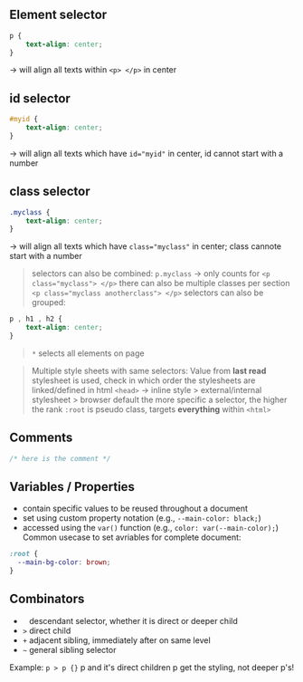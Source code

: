 
## Element selector

```css
p {
	text-align: center;
}
```
-> will align all texts within `<p> </p>` in center

## id selector

```css
#myid {
	text-align: center;
}
```

-> will align all texts which have `id="myid"` in center, id cannot start with a number

## class selector

```css
.myclass {
	text-align: center;
}
```

-> will align all texts which have `class="myclass"` in center; class cannote start with a number

> selectors can also be combined: `p.myclass` -> only counts for `<p class="myclass"> </p>`
> there can also be multiple classes per section `<p class="myclass anotherclass"> </p>`
> selectors can also be grouped:
```css
p , h1 , h2 {
	text-align: center;
}
```
> `*` selects all elements on page

> Multiple style sheets with same selectors: Value from **last read** stylesheet is used, check in which order the stylesheets are linked/defined in html `<head>` -> inline style > external/internal stylesheet > browser default
> the more specific a selector, the higher the rank
> `:root` is pseudo class, targets **everything** within `<html>`

## Comments

```css 
/* here is the comment */
```

## Variables / Properties

* contain specific values to be reused throughout a document
* set using custom property notation (e.g., `--main-color: black;`)  
* accessed using the `var()` function (e.g., `color: var(--main-color);`)
Common usecase to set avriables for complete document:

```css
:root {
  --main-bg-color: brown;
}
```

## Combinators

* ` ` descendant selector, whether it is direct or deeper child
* `>` direct child
* `+` adjacent sibling, immediately after on same level
* `~` general sibling selector

Example: `p > p {}` p and it's direct children p get the styling, not deeper p's!